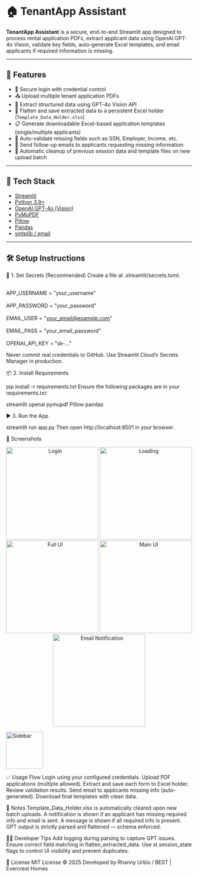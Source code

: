 # 🏠 TenantApp Assistant

**TenantApp Assistant** is a secure, end-to-end Streamlit app designed to process rental application PDFs, extract applicant data using OpenAI GPT-4o Vision, validate key fields, auto-generate Excel templates, and email applicants if required information is missing.

---

## 🚀 Features

- 🔐 Secure login with credential control  
- 📤 Upload multiple tenant application PDFs  
- 🧠 Extract structured data using GPT-4o Vision API  
- 📄 Flatten and save extracted data to a persistent Excel holder (`Template_Data_Holder.xlsx`)  
- 📋 Generate downloadable Excel-based application templates (single/multiple applicants)  
- 🧾 Auto-validate missing fields such as SSN, Employer, Income, etc.  
- 📧 Send follow-up emails to applicants requesting missing information  
- 🧹 Automatic cleanup of previous session data and template files on new upload batch  

---

## 🧰 Tech Stack

- [Streamlit](https://streamlit.io/)  
- [Python 3.9+](https://www.python.org/)  
- [OpenAI GPT-4o (Vision)](https://platform.openai.com/)  
- [PyMuPDF](https://pymupdf.readthedocs.io/)  
- [Pillow](https://pypi.org/project/Pillow/)  
- [Pandas](https://pandas.pydata.org/)  
- [smtplib / email](https://docs.python.org/3/library/email.html)  

---

## 🛠️ Setup Instructions

🔐 1. Set Secrets (Recommended)
Create a file at .streamlit/secrets.toml:

<br>APP_USERNAME = "your_username"</br>
<br>APP_PASSWORD = "your_password"</br>
<br>EMAIL_USER = "your_email@example.com"</br>
<br>EMAIL_PASS = "your_email_password"</br>
<br>OPENAI_API_KEY = "sk-..."</br>

Never commit real credentials to GitHub. Use Streamlit Cloud’s Secrets Manager in production.

📦 2. Install Requirements

pip install -r requirements.txt
Ensure the following packages are in your requirements.txt:

streamlit
openai
pymupdf
Pillow
pandas

▶️ 3. Run the App

streamlit run app.py
Then open http://localhost:8501 in your browser.

📸 Screenshots
<p align="center"> <img src="https://github.com/rnx2024/AppScreener-Assistant/blob/main/screenshots/login_screen.png?raw=true" alt="Login" width="250"> <img src="https://github.com/rnx2024/AppScreener-Assistant/blob/main/screenshots/load_screen.png?raw=true" alt="Loading" width="250"> <img src="https://github.com/rnx2024/AppScreener-Assistant/blob/main/screenshots/full_ui.png?raw=true" alt="Full UI" width="250"> <img src="https://github.com/rnx2024/AppScreener-Assistant/blob/main/screenshots/main_ui.png?raw=true" alt="Main UI" width="250"> <img src="https://github.com/rnx2024/AppScreener-Assistant/blob/main/screenshots/email_notif.png?raw=true" alt="Email Notification" width="250"> </p>

<img src="https://github.com/rnx2024/AppScreener-Assistant/blob/main/screenshots/sidebar_buttons.png?raw=true" alt="Sidebar" width="100" height = "100"> 

✅ Usage Flow
Login using your configured credentials.
Upload PDF applications (multiple allowed).
Extract and save each form to Excel holder.
Review validation results.
Send email to applicants missing info (auto-generated).
Download final templates with clean data.

📌 Notes
Template_Data_Holder.xlsx is automatically cleared upon new batch uploads.
A notification is shown if an applicant has missing required info and email is sent.
A message is shown if all required info is present.
GPT output is strictly parsed and flattened — schema enforced.

🧑‍💻 Developer Tips
Add logging during parsing to capture GPT issues.
Ensure correct field matching in flatten_extracted_data.
Use st.session_state flags to control UI visibility and prevent duplicates.

📃 License
MIT License © 2025
Developed by Rhanny Urbis / BEST | Evercrest Homes
